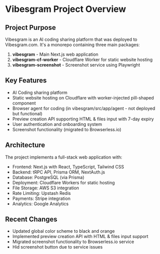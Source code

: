 # Vibesgram Project Overview

## Project Purpose
Vibesgram is an AI coding sharing platform that was deployed to Vibesgram.com. It's a monorepo containing three main packages:

1. **vibesgram** - Main Next.js web application
2. **vibesgram-cf-worker** - Cloudflare Worker for static website hosting
3. **vibesgram-screenshot** - Screenshot service using Playwright

## Key Features
- AI Coding sharing platform
- Static website hosting on Cloudflare with worker-injected pill-shaped component
- Browser agent for coding (in vibesgram/src/app/agent - not deployed but functional)
- Preview creation API supporting HTML & files input with 7-day expiry
- User authentication and onboarding system
- Screenshot functionality (migrated to Browserless.io)

## Architecture
The project implements a full-stack web application with:
- Frontend: Next.js with React, TypeScript, Tailwind CSS
- Backend: tRPC API, Prisma ORM, NextAuth.js
- Database: PostgreSQL (via Prisma)
- Deployment: Cloudflare Workers for static hosting
- File Storage: AWS S3 integration
- Rate Limiting: Upstash Redis
- Payments: Stripe integration
- Analytics: Google Analytics

## Recent Changes
- Updated global color scheme to black and orange
- Implemented preview creation API with HTML & files input support
- Migrated screenshot functionality to Browserless.io service
- Hid screenshot button due to service issues